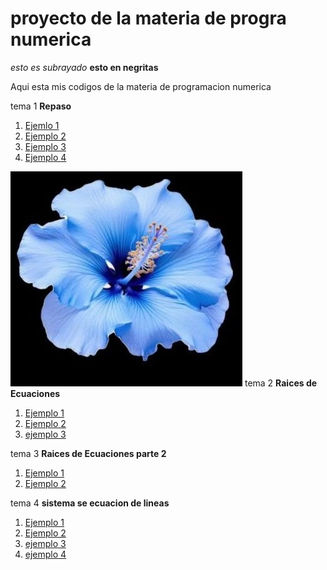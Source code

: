 # proyecto de la materia de progra numerica 
_esto es subrayado_ **esto en negritas**

Aqui esta mis codigos de la materia de programacion numerica 

tema 1 **Repaso**

1. [Ejemlo 1](https://github.com/Noheromi/proyecto-final-/blob/main/parte%201%2C2%20noheromi.m.m)
2. [Ejemplo 2](https://github.com/Noheromi/proyecto-final-/blob/main/practica.m)
3. [Ejemplo 3](https://github.com/Noheromi/proyecto-final-/blob/main/practica41.m)
4. [Ejemplo 4](https://github.com/Noheromi/proyecto-final-/blob/main/untitled6.m)

![foto](https://github.com/Noheromi/proyecto-final-/blob/main/WhatsApp%20Image%202025-05-23%20at%2010.37.43%20AM.jpeg)
tema 2 **Raices de Ecuaciones**
1. [Ejemplo 1](https://github.com/Noheromi/proyecto-final-/blob/main/parte1.m)
2. [Ejemplo 2](https://github.com/Noheromi/proyecto-final-/blob/main/parte2.m)
3. [ejemplo 3](https://github.com/Noheromi/proyecto-final-/blob/main/untitled2.m)

tema 3  **Raices de Ecuaciones parte 2**

1. [Ejemplo 1](https://github.com/Noheromi/proyecto-final-/blob/main/codigo1%20(1).m)
2. [Ejemplo 2](https://github.com/Noheromi/proyecto-final-/blob/main/codigo2%20(1).m)
   
tema 4 **sistema se ecuacion de lineas**
1. [Ejemplo 1](https://github.com/Noheromi/proyecto-final-/blob/main/codigo1.m)
2. [Ejemplo 2](https://github.com/Noheromi/proyecto-final-/blob/main/codigo2.m)
3. [ejemplo 3](https://github.com/Noheromi/proyecto-final-/blob/main/codigo3.m)
4. [ejemplo 4](https://github.com/Noheromi/proyecto-final-/blob/main/codigo4.m)
